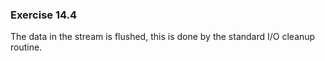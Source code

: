 ### Exercise 14.4

The data in the stream is flushed, this is done by the standard I/O cleanup routine.
